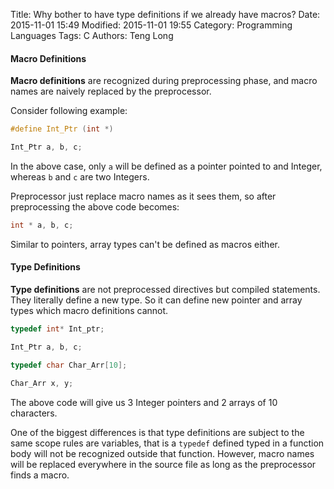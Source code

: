 Title: Why bother to have type definitions if we already have macros?
Date: 2015-11-01 15:49
Modified: 2015-11-01 19:55
Category: Programming Languages
Tags: C 
Authors: Teng Long 

#### Macro Definitions

**Macro definitions** are recognized during preprocessing phase, and macro names are naively replaced by the preprocessor.

Consider following example:

```C
#define Int_Ptr (int *)

Int_Ptr a, b, c;
```

In the above case, only `a` will be defined as a pointer pointed to and Integer, whereas `b` and `c` are two Integers.

Preprocessor just replace macro names as it sees them, so after preprocessing the above code becomes:


```C
int * a, b, c;
```

Similar to pointers, array types can't be defined as macros either.


#### Type Definitions

**Type definitions** are not preprocessed directives but compiled statements. They literally define a new type. So it can define new pointer and array types which macro definitions cannot.


```C
typedef int* Int_ptr;

Int_Ptr a, b, c;

typedef char Char_Arr[10];

Char_Arr x, y;
```
The above code will give us 3 Integer pointers and 2 arrays of 10 characters.

One of the biggest differences is that type definitions are subject to the same scope rules are variables, that is a `typedef` defined typed in a function body will not be recognized outside that function. However, macro names will be replaced everywhere in the source file as long as the preprocessor finds a macro.



